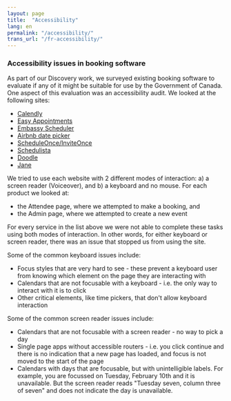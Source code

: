 ```yaml
---
layout: page
title:  "Accessibility"
lang: en
permalink: "/accessibility/"
trans_url: "/fr-accessibility/"
---
```


### Accessibility issues in booking software

As part of our Discovery work, we surveyed existing booking software to evaluate if any of it might be suitable for use by the Government of Canada. One aspect of this evaluation was an accessibility audit. We looked at the following sites:
- [Calendly](https://calendly.com/)
- [Easy Appointments](https://demo.easyappointments.org/)
- [Embassy Scheduler](http://cts-ca.anzus.solutions/infoschedule?customer=embassyca&wf=appointments&action=schedule&locationId=LDN)
- [Airbnb date picker](https://www.airbnb.ca/)
- [ScheduleOnce/InviteOnce](https://www.oncehub.com/)
- [Schedulista](https://www.schedulista.com/)
- [Doodle](https://doodle.com/)
- [Jane](https://jane.app/)

We tried to use each website with 2 different modes of interaction: a) a screen reader (Voiceover), and b) a keyboard and no mouse. For each product we looked at:
- the Attendee page, where we attempted to make a booking, and
- the Admin page, where we attempted to create a new event

For every service in the list above we were not able to complete these tasks using both modes of interaction. In other words, for either keyboard or screen reader, there was an issue that stopped us from using the site.

Some of the common keyboard issues include:
- Focus styles that are very hard to see - these prevent a keyboard user from knowing which element on the page they are interacting with
- Calendars that are not focusable with a keyboard - i.e. the only way to interact with it is to click
- Other critical elements, like time pickers, that don't allow keyboard interaction

Some of the common screen reader issues include:
- Calendars that are not focusable with a screen reader - no way to pick a day
- Single page apps without accessible routers - i.e. you click continue and there is no indication that a new page has loaded, and focus is not moved to the start of the page
- Calendars with days that are focusable, but with unintelligible labels. For example, you are focussed on Tuesday, February 10th and it is unavailable. But the screen reader reads "Tuesday seven, column three of seven" and does not indicate the day is unavailable.
